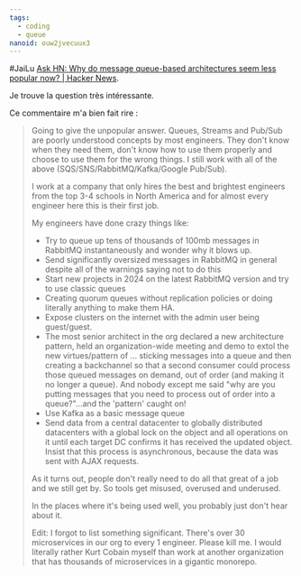 ```yaml
---
tags:
  - coding
  - queue
nanoid: ouw2jvecuux3
---
```

#JaiLu [Ask HN: Why do message queue-based architectures seem less popular now? | Hacker News](https://news.ycombinator.com/item?id=40723302).

Je trouve la question très intéressante.

Ce commentaire m'a bien fait rire :

> Going to give the unpopular answer. Queues, Streams and Pub/Sub are poorly understood concepts by most engineers. They don't know when they need them, don't know how to use them properly and choose to use them for the wrong things. I still work with all of the above (SQS/SNS/RabbitMQ/Kafka/Google Pub/Sub).
> 
> I work at a company that only hires the best and brightest engineers from the top 3-4 schools in North America and for almost every engineer here this is their first job.
> 
> My engineers have done crazy things like:
> 
> - Try to queue up tens of thousands of 100mb messages in RabbitMQ instantaneously and wonder why it blows up.
> - Send significantly oversized messages in RabbitMQ in general despite all of the warnings saying not to do this
> - Start new projects in 2024 on the latest RabbitMQ version and try to use classic queues
> - Creating quorum queues without replication policies or doing literally anything to make them HA.
> - Expose clusters on the internet with the admin user being guest/guest.
> - The most senior architect in the org declared a new architecture pattern, held an organization-wide meeting and demo to extol the new virtues/pattern of ... sticking messages into a queue and then creating a backchannel so that a second consumer could process those queued messages on demand, out of order (and making it no longer a queue). And nobody except me said "why are you putting messages that you need to process out of order into a queue?"...and the 'pattern' caught on!
> - Use Kafka as a basic message queue
> - Send data from a central datacenter to globally distributed datacenters with a global lock on the object and all operations on it until each target DC confirms it has received the updated object. Insist that this process is asynchronous, because the data was sent with AJAX requests.
> 
> As it turns out, people don't really need to do all that great of a job and we still get by. So tools get misused, overused and underused.
> 
> In the places where it's being used well, you probably just don't hear about it.
> 
> Edit: I forgot to list something significant. There's over 30 microservices in our org to every 1 engineer. Please kill me. I would literally rather Kurt Cobain myself than work at another organization that has thousands of microservices in a gigantic monorepo.
